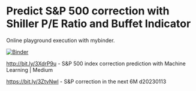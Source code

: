# Predict S&P 500 correction with Shiller P/E Ratio and Buffet Indicator

Online playground execution with mybinder.

[![Binder](https://mybinder.org/badge_logo.svg)](https://mybinder.org/v2/gh/itsergiu/Predict-S-P-500-correction-with-Shiller-PE-Ratio/HEAD)


http://bit.ly/3XdrP9u - S&P 500 index correction prediction with Machine Learning | Medium

https://bit.ly/3ZtvNwl - S&P correction in the next 6M d20230113

